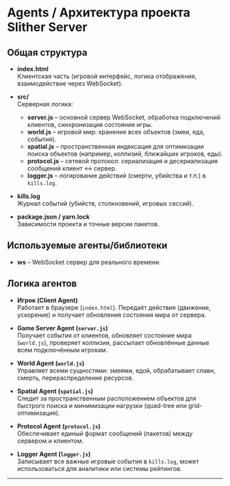 # Agents / Архитектура проекта Slither Server

## Общая структура
- **index.html**  
  Клиентская часть (игровой интерфейс, логика отображения, взаимодействие через WebSocket).

- **src/**  
  Серверная логика:
    - **server.js** – основной сервер WebSocket, обработка подключений клиентов, синхронизация состояния игры.
    - **world.js** – игровой мир: хранение всех объектов (змеи, еда, события).
    - **spatial.js** – пространственная индексация для оптимизации поиска объектов (например, коллизий, ближайших игроков, еды).
    - **protocol.js** – сетевой протокол: сериализация и десериализация сообщений клиент ↔ сервер.
    - **logger.js** – логирование действий (смерти, убийства и т.п.) в `kills.log`.

- **kills.log**  
  Журнал событий (убийств, столкновений, игровых сессий).

- **package.json / yarn.lock**  
  Зависимости проекта и точные версии пакетов.

## Используемые агенты/библиотеки
- **ws** – WebSocket сервер для реального времени.

## Логика агентов
- **Игрок (Client Agent)**  
  Работает в браузере (`index.html`). Передаёт действия (движение, ускорение) и получает обновления состояния мира от сервера.

- **Game Server Agent (`server.js`)**  
  Получает события от клиентов, обновляет состояние мира (`world.js`), проверяет коллизии, рассылает обновлённые данные всем подключённым игрокам.

- **World Agent (`world.js`)**  
  Управляет всеми сущностями: змеями, едой, обрабатывает спавн, смерть, перераспределение ресурсов.

- **Spatial Agent (`spatial.js`)**  
  Следит за пространственным расположением объектов для быстрого поиска и минимизации нагрузки (quad-tree или grid-оптимизация).

- **Protocol Agent (`protocol.js`)**  
  Обеспечивает единый формат сообщений (пакетов) между сервером и клиентом.

- **Logger Agent (`logger.js`)**  
  Записывает все важные игровые события в `kills.log`, может использоваться для аналитики или системы рейтингов.

---
